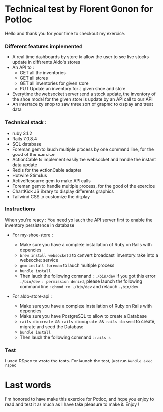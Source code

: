 # Technical test by Florent Gonon for Potloc

Hello and thank you for your time to checkout my exercice.

### Different features implemented
* A real time dashboards by store to allow the user to see live stocks update in differents Aldo's stores
* An API to :
    * GET all the inventories
    * GET all stores
    * GET all inventories for given store
    * PUT Update an inventory for a given shoe and store
* Everytime the websocket server send a stock update, the inventory of the shoe model for the given store is update by an API call to our API
* An interface by shop to saw three sort of graphic to display and treat data


### Technical stack :
* ruby 3.1.2
* Rails 7.0.8.4
* SQL database
* Foreman gem to lauch multiple process by one command line, for the good of the exercice
* ActionCable to implement easily the websocket and handle the instant data update
* Redis for the ActionCable adapter
* Hotwire Stimulus
* ActiveResource gem to make API calls
* Foreman gem to handle multiple process, for the good of the exercice
* ChartKick JS library to display differents graphics
* Tailwind CSS to customize the display


### Instructions
When you're ready : You need yo lauch the API server first to enable the inventory persistence in database

* For my-shoe-store :
    * Make sure you have a complete installation of Ruby on Rails with depencies
    * `brew install websocketd` to convert broadcast_inventory.rake into a websocket service
    * `gem install foreman` to lauch multiple process
    * `bundle install`
    * Then lauch the following command : `./bin/dev`
    If you got this error `./bin/dev : permission denied`, please launch the following command line : `chmod +x ./bin/dev` and relauch `./bin/dev`

* For aldo-store-api :
    * Make sure you have a complete installation of Ruby on Rails with depencies
    * Make sure you have PostgreSQL to allow to create a Database
    * `rails db:create && rails db:migrate && rails db:seed` to create, migrate and seed the Database
    * `bundle install`
    * Then lauch the following command : `rails s`



### Test
I used RSpec to wrote the tests. For launch the test, just run `bundle exec rspec`


# Last words
I'm honored to have make this exercice for Potloc, and hope you enjoy to read and test it as much as I have take pleasure to make it. Enjoy !